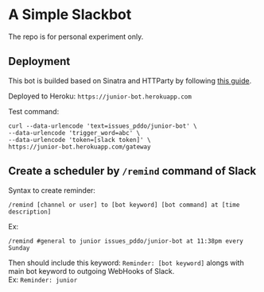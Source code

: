 # A Simple Slackbot

The repo is for personal experiment only.

## Deployment

This bot is builded based on Sinatra and HTTParty by following [this guide](http://www.sitepoint.com/building-a-slackbot-with-ruby-and-sinatra/).

Deployed to Heroku: `https://junior-bot.herokuapp.com`

Test command:

```
curl --data-urlencode 'text=issues_pddo/junior-bot' \
--data-urlencode 'trigger_word=abc' \
--data-urlencode 'token=[slack token]' \
https://junior-bot.herokuapp.com/gateway
```

## Create a scheduler by `/remind` command of Slack

Syntax to create reminder: 

    /remind [channel or user] to [bot keyword] [bot command] at [time description]

Ex: 

    /remind #general to junior issues_pddo/junior-bot at 11:38pm every Sunday

Then should include this keyword: `Reminder: [bot keyword]` alongs with main bot keyword to outgoing WebHooks of Slack.  
Ex: `Reminder: junior`
